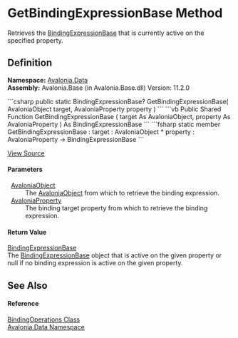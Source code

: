 # GetBindingExpressionBase Method


Retrieves the <a href="T_Avalonia_Data_BindingExpressionBase">BindingExpressionBase</a> that is currently active on the specified property.



## Definition
**Namespace:** <a href="N_Avalonia_Data">Avalonia.Data</a>  
**Assembly:** Avalonia.Base (in Avalonia.Base.dll) Version: 11.2.0

<Tabs groupId="api-code-preview">
<TabItem value="csharp" label="C#">
```csharp
public static BindingExpressionBase? GetBindingExpressionBase(
	AvaloniaObject target,
	AvaloniaProperty property
)
```
</TabItem>
<TabItem value="vb" label="VB">
```vb
Public Shared Function GetBindingExpressionBase ( 
	target As AvaloniaObject,
	property As AvaloniaProperty
) As BindingExpressionBase
```
</TabItem>
<TabItem value="fsharp" label="F#">
```fsharp
static member GetBindingExpressionBase : 
        target : AvaloniaObject * 
        property : AvaloniaProperty -> BindingExpressionBase 
```
</TabItem>
</Tabs>



<a href="https://github.com/AvaloniaUI/Avalonia/tree/master/src/Avalonia.Base/Data/BindingOperations.cs#L119" title="View the source code">View Source</a>



#### Parameters
<dl><dt>  <a href="T_Avalonia_AvaloniaObject">AvaloniaObject</a></dt><dd>The <a href="T_Avalonia_AvaloniaObject">AvaloniaObject</a> from which to retrieve the binding expression.</dd><dt>  <a href="T_Avalonia_AvaloniaProperty">AvaloniaProperty</a></dt><dd>The binding target property from which to retrieve the binding expression.</dd></dl>

#### Return Value
<a href="T_Avalonia_Data_BindingExpressionBase">BindingExpressionBase</a>  
The <a href="T_Avalonia_Data_BindingExpressionBase">BindingExpressionBase</a> object that is active on the given property or null if no binding expression is active on the given property.

## See Also


#### Reference
<a href="T_Avalonia_Data_BindingOperations">BindingOperations Class</a>  
<a href="N_Avalonia_Data">Avalonia.Data Namespace</a>  
